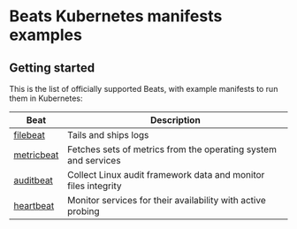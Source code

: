 # Beats Kubernetes manifests examples

## Getting started

This is the list of officially supported Beats, with example manifests to run
them in Kubernetes:

Beat | Description
---- | ----
[filebeat](filebeat) | Tails and ships logs
[metricbeat](metricbeat) | Fetches sets of metrics from the operating system and services
[auditbeat](auditbeat) | Collect Linux audit framework data and monitor files integrity
[heartbeat](heartbeat) | Monitor services for their availability with active probing
